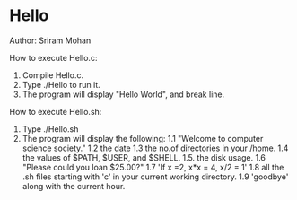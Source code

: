 # Hello

Author: Sriram Mohan

How to execute Hello.c:
  1. Compile Hello.c.
  2. Type ./Hello to run it.
  3. The program will display "Hello World", and break line.

How to execute Hello.sh:
  1. Type ./Hello.sh
  2. The program will display the following: 
     1.1 "Welcome to computer science society."
     1.2 the date
     1.3 the no.of directories in your /home.
     1.4 the values of $PATH, $USER, and $SHELL.
     1.5. the disk usage.
     1.6 "Please could you loan $25.00?"
     1.7 'If x =2, x\*x = 4, x/2 = 1'
     1.8 all the .sh files starting with 'c' in your current working directory.
     1.9 'goodbye' along with the current hour.
